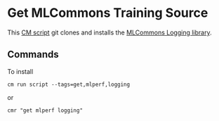 # Get MLCommons Training Source

This [CM script](https://github.com/mlcommons/ck/blob/master/cm/docs/specs/script.md) 
git clones and installs the [MLCommons Logging library]( https://github.com/mlcommons/logging ).

## Commands

To install
```
cm run script --tags=get,mlperf,logging
```
or

```
cmr "get mlperf logging"
```
